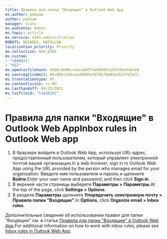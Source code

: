 ```yaml
---
title: Правила для папки "Входящие" в Outlook Web App
ms.author: pebaum
author: pebaum
manager: scotv
ms.audience: Admin
ms.topic: article
ms.service: o365-administration
ROBOTS: NOINDEX, NOFOLLOW
localization_priority: Priority
ms.collection: Adm_O365
ms.custom:
- "1800021"
- "922"
ms.openlocfilehash: 9d9bc9e9bcceace8457ae0d4961a9d7d5eda0cb8
ms.sourcegitcommit: 8bc60ec34bc1e40685e3976576e04a2623f63a7c
ms.translationtype: HT
ms.contentlocale: ru-RU
ms.lasthandoff: 04/15/2021
ms.locfileid: "51830262"
---
```

# <a name="inbox-rules-in-outlook-web-app"></a><span data-ttu-id="c1e9c-102">Правила для папки "Входящие" в Outlook Web App</span><span class="sxs-lookup"><span data-stu-id="c1e9c-102">Inbox rules in Outlook Web app</span></span>

1. <span data-ttu-id="c1e9c-103">В браузере войдите в Outlook Web App, используя URL-адрес, предоставленный пользователем, который управляет электронной почтой вашей организации.</span><span class="sxs-lookup"><span data-stu-id="c1e9c-103">In a web browser, sign in to Outlook Web App using the URL provided by the person who manages email for your organization.</span></span> <span data-ttu-id="c1e9c-104">Введите имя пользователя и пароль и щелкните **Войти**.</span><span class="sxs-lookup"><span data-stu-id="c1e9c-104">Enter your user name and password, and then click **Sign in**.</span></span>
2. <span data-ttu-id="c1e9c-105">В верхней части страницы выберите **Параметры > Параметры**.</span><span class="sxs-lookup"><span data-stu-id="c1e9c-105">At the top of the page, click **Settings > Options**.</span></span>
3. <span data-ttu-id="c1e9c-106">В разделе **Параметры** щелкните **Упорядочить электронную почту > Правила папки "Входящие"**.</span><span class="sxs-lookup"><span data-stu-id="c1e9c-106">In **Options**, click **Organize email > Inbox rules**.</span></span>

<span data-ttu-id="c1e9c-107">Дополнительные сведения об использовании правил для папки "Входящие" см. в статье [Правила для папки "Входящие" в Outlook Web App](https://support.office.com/article/inbox-rules-in-outlook-web-app-edea3d17-00c9-434b-b9b7-26ee8d9f5622).</span><span class="sxs-lookup"><span data-stu-id="c1e9c-107">For additional information on how to work with inbox rules, please see [Inbox rules in Outlook Web App](https://support.office.com/article/inbox-rules-in-outlook-web-app-edea3d17-00c9-434b-b9b7-26ee8d9f5622).</span></span>
